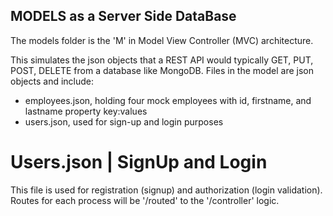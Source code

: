 ## MODELS as a Server Side DataBase

The models folder is the 'M' in Model View Controller (MVC) architecture.

This simulates the json objects that a REST API would typically GET, PUT, POST, DELETE from a database like MongoDB. Files in the model are json objects and include:

- employees.json, holding four mock employees with id, firstname, and lastname property key:values
- users.json, used for sign-up and login purposes

# Users.json | SignUp and Login

This file is used for registration (signup) and authorization (login validation). Routes for each process will be '/routed' to the '/controller' logic.